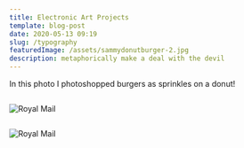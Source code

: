 ```yaml
---
title: Electronic Art Projects
template: blog-post
date: 2020-05-13 09:19
slug: /typography
featuredImage: /assets/sammydonutburger-2.jpg
description: metaphorically make a deal with the devil
---
```


In this photo I photoshopped burgers as sprinkles on a donut!

![]()

![Royal Mail](/assets/womanlights.jpg "Woman with bulletproof umbrella")

![]()

![Royal Mail](/assets/drone.jpg "Bulletproof Umbrella")
